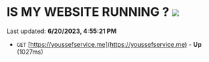 # IS MY WEBSITE RUNNING ? [![](https://img.shields.io/static/v1?label=Sponsor&message=%E2%9D%A4&logo=GitHub&color=%23fe8e86)](https://github.com/sponsors/<username>)

Last updated: **6/20/2023, 4:55:21 PM**

- `GET` [https://youssefservice.me](https://youssefservice.me) - **Up** (1027ms)
